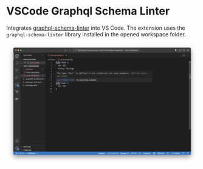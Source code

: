 # VSCode Graphql Schema Linter

Integrates [graphql-schema-linter](https://github.com/cjoudrey/graphql-schema-linter) into VS Code. The extension uses the `graphql-schema-linter` library installed in the opened workspace folder.

![screenshot](assets/screenshot.png)
